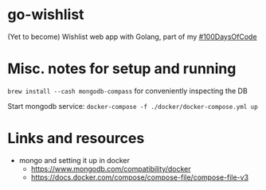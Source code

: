 # go-wishlist

(Yet to become) Wishlist web app with Golang, part of my [#100DaysOfCode](https://github.com/sebkraemer/100-days-of-code)

# Misc. notes for setup and running

`brew install --cash mongodb-compass` for conveniently inspecting the DB

Start mongodb service:
`docker-compose -f ./docker/docker-compose.yml up`

# Links and resources

- mongo and setting it up in docker
  - https://www.mongodb.com/compatibility/docker
  - https://docs.docker.com/compose/compose-file/compose-file-v3
